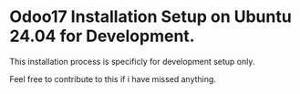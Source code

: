 # Odoo17 Installation Setup on Ubuntu 24.04 for Development.
This installation process is specificly for development setup only.

Feel free to contribute to this if i have missed anything.
